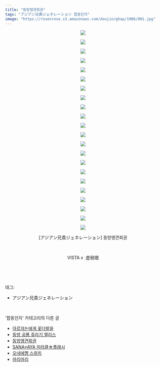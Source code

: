 ```yaml
---
title: "동방앵견회권"
tags: "アジアン兄貴ジェネレーション 합동인지"
image: "https://rosenrose.s3.amazonaws.com/doujin/ghap/1906/001.jpg"
---
```

<div class="article">
<p style="text-align: center; clear: none; float: none;"><img src="{{ site.imgserver1 }}/ghap/1906/001.jpg"/></p>
<p style="text-align: center; clear: none; float: none;"><img src="{{ site.imgserver1 }}/ghap/1906/002.jpg"/></p>
<p style="text-align: center; clear: none; float: none;"><img src="{{ site.imgserver1 }}/ghap/1906/003.jpg"/></p>
<p style="text-align: center; clear: none; float: none;"><img src="{{ site.imgserver1 }}/ghap/1906/004.jpg"/></p>
<p style="text-align: center; clear: none; float: none;"><img src="{{ site.imgserver1 }}/ghap/1906/005.jpg"/></p>
<p style="text-align: center; clear: none; float: none;"><img src="{{ site.imgserver1 }}/ghap/1906/006.jpg"/></p>
<p style="text-align: center; clear: none; float: none;"><img src="{{ site.imgserver1 }}/ghap/1906/007.jpg"/></p>
<p style="text-align: center; clear: none; float: none;"><img src="{{ site.imgserver1 }}/ghap/1906/008.jpg"/></p>
<p style="text-align: center; clear: none; float: none;"><img src="{{ site.imgserver1 }}/ghap/1906/009.jpg"/></p>
<p style="text-align: center; clear: none; float: none;"><img src="{{ site.imgserver1 }}/ghap/1906/010.jpg"/></p>
<p style="text-align: center; clear: none; float: none;"><img src="{{ site.imgserver1 }}/ghap/1906/011.jpg"/></p>
<p style="text-align: center; clear: none; float: none;"><img src="{{ site.imgserver1 }}/ghap/1906/012.jpg"/></p>
<p style="text-align: center; clear: none; float: none;"><img src="{{ site.imgserver1 }}/ghap/1906/013.jpg"/></p>
<p style="text-align: center; clear: none; float: none;"><img src="{{ site.imgserver1 }}/ghap/1906/014.jpg"/></p>
<p style="text-align: center; clear: none; float: none;"><img src="{{ site.imgserver1 }}/ghap/1906/015.jpg"/></p>
<p style="text-align: center; clear: none; float: none;"><img src="{{ site.imgserver1 }}/ghap/1906/016.jpg"/></p>
<p style="text-align: center; clear: none; float: none;"><img src="{{ site.imgserver1 }}/ghap/1906/017.jpg"/></p>
<p style="text-align: center; clear: none; float: none;"><img src="{{ site.imgserver1 }}/ghap/1906/018.jpg"/></p>
<p style="text-align: center; clear: none; float: none;"><img src="{{ site.imgserver1 }}/ghap/1906/019.jpg"/></p>
<p style="text-align: center; clear: none; float: none;"><img src="{{ site.imgserver1 }}/ghap/1906/020.jpg"/></p>
<p style="text-align: center; clear: none; float: none;"><img src="{{ site.imgserver1 }}/ghap/1906/021.jpg"/></p>
<p style="text-align: center; clear: none; float: none;"><img src="{{ site.imgserver1 }}/ghap/1906/022.jpg"/></p>
<p style="text-align: center; clear: none; float: none;">[アジアン兄貴ジェネレーション] 동방앵견회권</p>
<p style="text-align: center; clear: none; float: none;"><br/></p>
<p style="text-align: center; clear: none; float: none;">VISTA x  虚弱畑</p>
<p><br/></p>
</div><br/>
<div class="tagTrail">
<p>태그: </p>
<ul>
<li>アジアン兄貴ジェネレーション</li>
</ul>
</div><br/>
<div class="another">
<p>'합동인지' 카테고리의 다른 글</p>
<ul>
<li><a href="/ghap_1984">아르쟈논에게 꽃다발을</a></li>
<li><a href="/ghap_1979">동방 공룡 쥬라기 앨리스</a></li>
<li><a href="/ghap_1906">동방앵견회권</a></li>
<li><a href="/ghap_1836">SANA×AYA 미라클☆플래시</a></li>
<li><a href="/ghap_1745">오네에쨩 스위치</a></li>
<li><a href="/ghap_1743">마리마리</a></li>
</ul>
</div><br/>
<div class="cb_module cb_fluid">
<div class="cb_wrt cb_profile">
</div><!-- commentList close -->
</div><br/>
